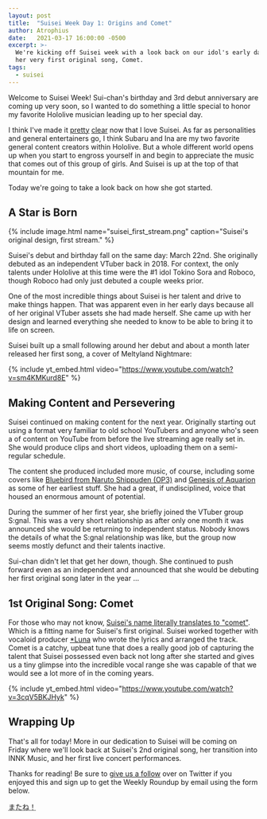 ```yaml
---
layout: post
title:  "Suisei Week Day 1: Origins and Comet"
author: Atrophius
date:   2021-03-17 16:00:00 -0500
excerpt: >-
  We're kicking off Suisei week with a look back on our idol's early days and
  her very first original song, Comet.
tags:
  - suisei
---
```


Welcome to Suisei Week! Sui-chan's birthday and 3rd debut anniversary are coming
up very soon, so I wanted to do something a little special to honor my favorite
Hololive musician leading up to her special day.

I think I've made it [pretty][pretty] [clear][clear] now that I love Suisei. As
far as personalities and general entertainers go, I think Subaru and Ina are my
two favorite general content creators within Hololive. But a whole different
world opens up when you start to engross yourself in and begin to appreciate the
music that comes out of this group of girls. And Suisei is up at the top of that
mountain for me.

Today we're going to take a look back on how she got started.

## A Star is Born

{% include image.html name="suisei_first_stream.png" caption="Suisei's original design, first stream." %}

Suisei's debut and birthday fall on the same day: March 22nd. She originally
debuted as an independent VTuber back in 2018. For context, the only talents
under Hololive at this time were the #1 idol Tokino Sora and Roboco, though
Roboco had only just debuted a couple weeks prior.

One of the most incredible things about Suisei is her talent and drive to make
things happen. That was apparent even in her early days because all of her
original VTuber assets she had made herself. She came up with her design and
learned everything she needed to know to be able to bring it to life on screen.

Suisei built up a small following around her debut and about a month later
released her first song, a cover of Meltyland Nightmare:

{% include yt_embed.html video="https://www.youtube.com/watch?v=sm4KMKurd8E" %}

## Making Content and Persevering

Suisei continued on making content for the next year. Originally starting out
using a format very familiar to old school YouTubers and anyone who's seen a
of content on YouTube from before the live streaming age really set in. She
would produce clips and short videos, uploading them on a semi-regular schedule.

The content she produced included more music, of course, including some covers
like [Bluebird from Naruto Shippuden (OP3)][bluebird] and
[Genesis of Aquarion][genesis] as some of her earliest stuff. She had a great,
if undisciplined, voice that housed an enormous amount of potential.

During the summer of her first year, she briefly joined the VTuber group S:gnal.
This was a very short relationship as after only one month it was announced she
would be returning to independent status. Nobody knows the details of what the
S:gnal relationship was like, but the group now seems mostly defunct and their
talents inactive.

Sui-chan didn't let that get her down, though. She continued to push forward
even as an independent and announced that she would be debuting her first
original song later in the year ...

## 1st Original Song: Comet

For those who may not know,
[Suisei's name literally translates to "comet"][translate]. Which is a fitting
name for Suisei's first original. Suisei worked together with vocaloid
producer [*Luna][luna] who wrote the lyrics and arranged the track. Comet is
a catchy, upbeat tune that does a really good job of capturing the talent that
Suisei possessed even back not long after she started and gives us a tiny
glimpse into the incredible vocal range she was capable of that we would see a
lot more of in the coming years.

{% include yt_embed.html video="https://www.youtube.com/watch?v=3cqV5BKJHyk" %}

## Wrapping Up

That's all for today! More in our dedication to Suisei will be coming on Friday
where we'll look back at Suisei's 2nd original song, her transition into INNK
Music, and her first live concert performances.

Thanks for reading! Be sure to [give us a follow][TWIHLTwitter] over on Twitter
if you enjoyed this and sign up to get the Weekly Roundup by email using the
form below.

<abbr title="See you!">またね！</abbr>

[pretty]: </about/>
[clear]: </posts/holoday-3/>
[translate]: <https://jisho.org/search/%E3%81%99%E3%81%84%E3%81%9B%E3%81%84>
[bluebird]: <https://www.youtube.com/watch?v=PerzMoTou-k>
[genesis]: <https://www.youtube.com/watch?v=_8eUrkYNnLY>
[luna]: <https://twitter.com/Luna_miko00>
[TWIHLTwitter]: <https://twitter.com/WeekInHololive>
[TWIHLResources]: </resources>